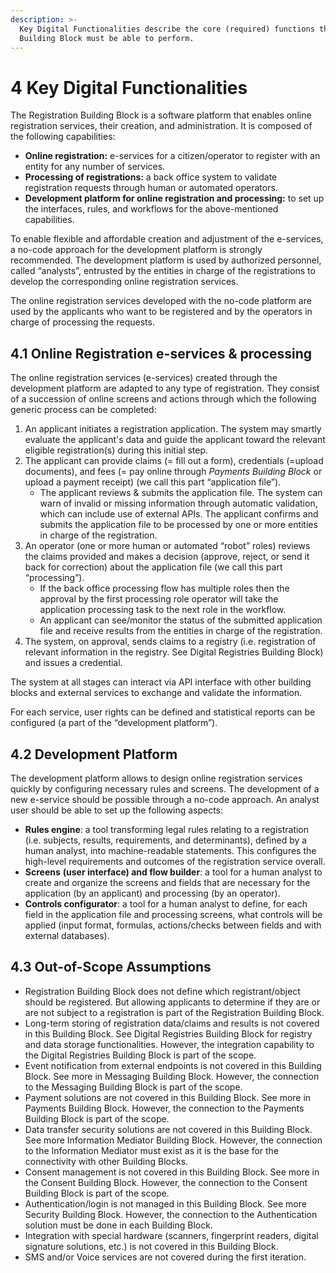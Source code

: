 ```yaml
---
description: >-
  Key Digital Functionalities describe the core (required) functions that this
  Building Block must be able to perform.
---
```


# 4 Key Digital Functionalities

The Registration Building Block is a software platform that enables online registration services, their creation, and administration. It is composed of the following capabilities:

* **Online registration:** e-services for a citizen/operator to register with an entity for any number of services.
* **Processing of registrations:** a back office system to validate registration requests through human or automated operators.
* **Development platform for online registration and processing:** to set up the interfaces, rules, and workflows for the above-mentioned capabilities.

To enable flexible and affordable creation and adjustment of the e-services, a no-code approach for the development platform is strongly recommended. The development platform is used by authorized personnel, called “analysts”, entrusted by the entities in charge of the registrations to develop the corresponding online registration services.

The online registration services developed with the no-code platform are used by the applicants who want to be registered and by the operators in charge of processing the requests.

## 4.1 Online Registration e-services & processing <a href="#docs-internal-guid-d85f59a4-7fff-1564-6ae2-86d67f36a258" id="docs-internal-guid-d85f59a4-7fff-1564-6ae2-86d67f36a258"></a>

The online registration services (e-services) created through the development platform are adapted to any type of registration. They consist of a succession of online screens and actions through which the following generic process can be completed:

1. An applicant initiates a registration application. The system may smartly evaluate the applicant's data and guide the applicant toward the relevant eligible registration(s) during this initial step.
2. The applicant can provide claims (= fill out a form), credentials (=upload documents), and fees (= pay online through _Payments Building Block_ or upload a payment receipt) (we call this part “application file”).
   * The applicant reviews & submits the application file. The system can warn of invalid or missing information through automatic validation, which can include use of external APIs. The applicant confirms and submits the application file to be processed by one or more entities in charge of the registration.
3. An operator (one or more human or automated “robot” roles) reviews the claims provided and makes a decision (approve, reject, or send it back for correction) about the application file (we call this part “processing”).
   * If the back office processing flow has multiple roles then the approval by the first processing role operator will take the application processing task to the next role in the workflow.
   * An applicant can see/monitor the status of the submitted application file and receive results from the entities in charge of the registration.
4. The system, on approval, sends claims to a registry (i.e. registration of relevant information in the registry. See Digital Registries Building Block) and issues a credential.

The system at all stages can interact via API interface with other building blocks and external services to exchange and validate the information.

For each service, user rights can be defined and statistical reports can be configured (a part of the “development platform”).

## 4.2 Development Platform <a href="#docs-internal-guid-f7c824af-7fff-a3d3-5a87-3efe0d1dcff9" id="docs-internal-guid-f7c824af-7fff-a3d3-5a87-3efe0d1dcff9"></a>

The development platform allows to design online registration services quickly by configuring necessary rules and screens. The development of a new e-service should be possible through a no-code approach. An analyst user should be able to set up the following aspects:

* **Rules engine**: a tool transforming legal rules relating to a registration (i.e. subjects, results, requirements, and determinants), defined by a human analyst, into machine-readable statements. This configures the high-level requirements and outcomes of the registration service overall.
* **Screens** **(user interface) and flow builder**: a tool for a human analyst to create and organize the screens and fields that are necessary for the application (by an applicant) and processing (by an operator).
* **Controls configurator**: a tool for a human analyst to define, for each field in the application file and processing screens, what controls will be applied (input format, formulas, actions/checks between fields and with external databases).

## 4.3 Out-of-Scope Assumptions

* Registration Building Block does not define which registrant/object should be registered. But allowing applicants to determine if they are or are not subject to a registration is part of the Registration Building Block.
* Long-term storing of registration data/claims and results is not covered in this Building Block. See Digital Registries Building Block for registry and data storage functionalities. However, the integration capability to the Digital Registries Building Block is part of the scope.
* Event notification from external endpoints is not covered in this Building Block. See more in Messaging Building Block. However, the connection to the Messaging Building Block is part of the scope.
* Payment solutions are not covered in this Building Block. See more in Payments Building Block. However, the connection to the Payments Building Block is part of the scope.
* Data transfer security solutions are not covered in this Building Block. See more Information Mediator Building Block. However, the connection to the Information Mediator must exist as it is the base for the connectivity with other Building Blocks.
* Consent management is not covered in this Building Block. See more in the Consent Building Block. However, the connection to the Consent Building Block is part of the scope.
* Authentication/login is not managed in this Building Block. See more Security Building Block. However, the connection to the Authentication solution must be done in each Building Block.
* Integration with special hardware (scanners, fingerprint readers, digital signature solutions, etc.) is not covered in this Building Block.
* SMS and/or Voice services are not covered during the first iteration.
